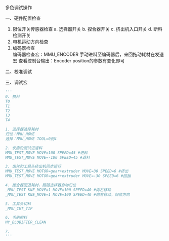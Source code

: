 多色调试操作

一、硬件配置检查 

1. 限位开关传感器检查
	a. 选择器开关
	b. 捏合器开关
	c. 挤出机入口开关
	d. 断料检测开关
2. 电机运动方向检查
3. 编码器检查	
	编码器检查宏：MMU_ENCODER
	手动进料至编码器后，来回拖动耗材在发送宏
	查看控制台输出：Encoder position的参数有变化即可

二、校准调试



三、调试宏

```python
'''
0. 换料
T0
T1	
T2	
T3	
T4

1. 选择器选择耗材
归位：MMU_HOME
选择：MMU_HOME TOOL=0到4

2. 仅齿轮测试进退料
MMU_TEST_MOVE MOVE=100 SPEED=45 #进料
MMU_TEST_MOVE MOVE=-100 SPEED=45 #退料

3. 齿轮和工具头挤出机同步运行
MMU_TEST_MOVE MOTOR=gear+extruder MOVE=30 SPEED=6 #挤出
MMU_TEST_MOVE MOTOR=gear+extruder MOVE=-30 SPEED=6 #回抽

4. 捏合器回退耗材，跟随选择器自动归位
_MMU_TEST KNE_MOVE=1 MOVE=100 SPEED=40 #向左移动
_MMU_TEST KNE_MOVE=1 MOVE=100 SPEED=40 #向右移动，归位方向

5. 工具头切料
_MMU_CUT_TIP

6. 毛刷擦料
MY_BLOBIFIER_CLEAN

7. 
'''
```

